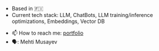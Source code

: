 - Based in 🇫🇮
- Current tech stack: LLM, ChatBots, LLM training/inference optimizations, Embeddings, Vector DB
<!--- - I’m looking for collaboration on nlp, speech recognition and computer vision projects
<!--- - 🤔 I’m looking for help with **finding new opportunity** --->
- 📫 How to reach me: [portfolio](https://musayev.me)
- 🗣️: Mehti Musayev
